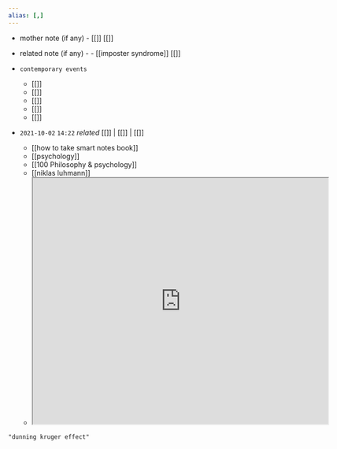 ```yaml
---
alias: [,]
---
```

- mother note (if any)
		- [[]] [[]]
- related note (if any) -
		- [[imposter syndrome]] [[]]
- `contemporary events`
	- [[]]
	- [[]]
	- [[]]
	- [[]]
	- [[]]

- `2021-10-02`  `14:22` _related_ [[]] | [[]] | [[]]
	- [[how to take smart notes book]]
	- [[psychology]]
	- [[100 Philosophy & psychology]]
	- [[niklas luhmann]]
	- <iframe src="https://en.wikipedia.org/wiki/Dunning%E2%80%93Kruger_effect" width="600" height="500" ></iframe>

```query
"dunning kruger effect"
```